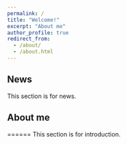 ```yaml
---
permalink: /
title: "Welcome!"
excerpt: "About me"
author_profile: true
redirect_from: 
  - /about/
  - /about.html
---
```

## News
This section is for news.

## About me
======
This section is for introduction.

